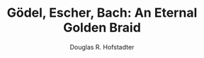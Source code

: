 ---
author: Douglas R. Hofstadter
title: 'Gödel, Escher, Bach: An Eternal Golden Braid'
layout: book
---